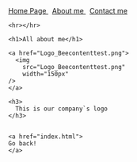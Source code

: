 <html lang="en" dir="ltr">
  <head>
    <meta charset="utf-8">
    <title>I´m batman ;)</title>
  </head>
  <body>
    <a
    href="index.html">
        Home Page
    </a>
        &nbsp;
    <a
    href="aboutme.html">
        About me
    </a>
        &nbsp;
    <a
    href="Contact.html">
        Contact me
    </a>

    <hr></hr>

    <h1>All about me</h1>

    <a href="Logo_Beecontenttest.png">
      <img
        src="Logo_Beecontenttest.png"
        width="150px"
    />
    </a>

    <h3>
      This is our company`s logo
    </h3>


    <a href="index.html">
    Go back!
    </a>

  </body>
</html>
